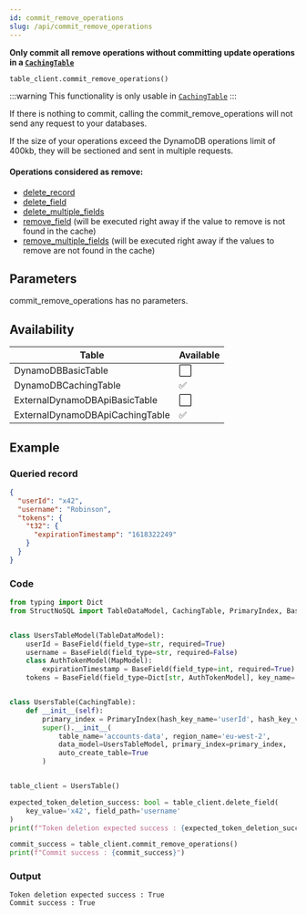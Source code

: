 ```yaml
---
id: commit_remove_operations
slug: /api/commit_remove_operations
---
```


**Only commit all remove operations without committing update operations in a [```CachingTable```](../caching_table/introduction.md)**

```python
table_client.commit_remove_operations()
```

:::warning This functionality is only usable in [```CachingTable```](../caching_table/introduction.md) 
:::


If there is nothing to commit, calling the commit_remove_operations will not send any request to your databases.

If the size of your operations exceed the DynamoDB operations limit of 400kb, they will be sectioned and sent in 
multiple requests.

#### Operations considered as remove:  
- [delete_record](../api/delete_record.md)
- [delete_field](../api/delete_field.md)
- [delete_multiple_fields](../api/delete_multiple_fields.md)
- [remove_field](../api/remove_field.md) (will be executed right away if the value to remove is not found in the cache)
- [remove_multiple_fields](../api/remove_multiple_fields.md) (will be executed right away if the values to remove are 
  not found in the cache)

## Parameters

commit_remove_operations has no parameters.

## Availability

| Table | Available |
| ----- | :-------- |
| DynamoDBBasicTable | ⬜
| DynamoDBCachingTable | ✅
| ExternalDynamoDBApiBasicTable | ⬜
| ExternalDynamoDBApiCachingTable | ✅

## Example


### Queried record
```json
{
  "userId": "x42",
  "username": "Robinson",
  "tokens": {
    "t32": {
      "expirationTimestamp": "1618322249"
    }
  }
}
```

### Code
```python
from typing import Dict
from StructNoSQL import TableDataModel, CachingTable, PrimaryIndex, BaseField, MapModel


class UsersTableModel(TableDataModel):
    userId = BaseField(field_type=str, required=True)
    username = BaseField(field_type=str, required=False)
    class AuthTokenModel(MapModel):
        expirationTimestamp = BaseField(field_type=int, required=True)
    tokens = BaseField(field_type=Dict[str, AuthTokenModel], key_name='tokenId', required=False)


class UsersTable(CachingTable):
    def __init__(self):
        primary_index = PrimaryIndex(hash_key_name='userId', hash_key_variable_python_type=str)
        super().__init__(
            table_name='accounts-data', region_name='eu-west-2',
            data_model=UsersTableModel, primary_index=primary_index,
            auto_create_table=True
        )


table_client = UsersTable()

expected_token_deletion_success: bool = table_client.delete_field(
    key_value='x42', field_path='username'
)
print(f"Token deletion expected success : {expected_token_deletion_success}")

commit_success = table_client.commit_remove_operations()
print(f"Commit success : {commit_success}")
```

### Output
```
Token deletion expected success : True
Commit success : True
```
        